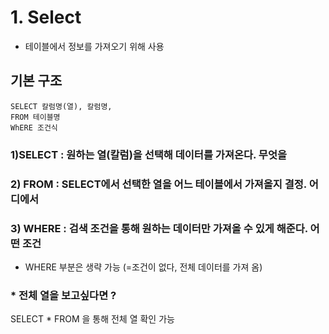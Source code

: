 # 1. Select 
- 테이블에서 정보를 가져오기 위해 사용
## 기본 구조
    SELECT 칼럼명(열), 칼럼명, 
    FROM 테이블명 
    WhERE 조건식
    
### 1)SELECT : 원하는 열(칼럼)을 선택해 데이터를 가져온다. 무엇을
### 2) FROM : SELECT에서 선택한 열을 어느 테이블에서 가져올지 결정. 어디에서
### 3) WHERE : 검색 조건을 통해 원하는 데이터만 가져올 수 있게 해준다. 어떤 조건  
* WHERE 부분은 생략 가능 (=조건이 없다, 전체 데이터를 가져 옴)
    


### * 전체 열을 보고싶다면 ?
SELECT * FROM 을 통해 전체 열 확인 가능



